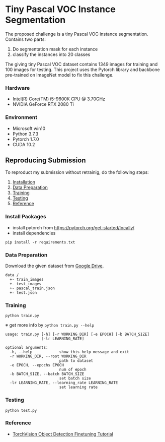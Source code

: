 Tiny Pascal VOC Instance Segmentation
===
The proposed challenge is a tiny Pascal VOC instance segmentation.
Contains two parts:
1. Do segmentation mask for each instance
2. classify the instances into 20 classes

The giving tiny Pascal VOC dataset contains 1349 images for training and 100 images for testing. This project uses the Pytorch library and backbone pre-trained on ImageNet model to fix this challenge.

### Hardware
- Intel(R) Core(TM) i5-9600K CPU @ 3.70GHz
- NVIDIA GeForce RTX 2080 Ti

### Environment
- Microsoft win10
- Python 3.7.3
- Pytorch 1.7.0
- CUDA 10.2

## Reproducing Submission
To reproduct my submission without retrainig, do the following steps:
1. [Installation](#install-packages)
2. [Data Preparation](#data-preparation)
3. [Training](#training)
4. [Testing](#testing)
5. [Reference](#reference)

### Install Packages
- install pytorch from https://pytorch.org/get-started/locally/
- install dependencies
```
pip install -r requirements.txt
```

### Data Preparation
Download the given dataset from [Google Drive](https://drive.google.com/drive/u/4/folders/1fGg03EdBAxjFumGHHNhMrz2sMLLH04FK).
```
data /
  +- train_images
  +- test_images
  +- pascal_train.json
  +- test.json
```

### Training
```
python train.py
```

※ get more info by `python train.py --help`
```
usage: train.py [-h] [-r WORKING_DIR] [-e EPOCH] [-b BATCH_SIZE]
                [-lr LEARNING_RATE]

optional arguments:
  -h, --help            show this help message and exit
  -r WORKING_DIR, --root WORKING_DIR
                        path to dataset
  -e EPOCH, --epochs EPOCH
                        num of epoch
  -b BATCH_SIZE, --batch BATCH_SIZE
                        set batch size
  -lr LEARNING_RATE, --learning_rate LEARNING_RATE
                        set learning rate
```

### Testing
```
python test.py
```

### Reference
- [TorchVision Object Detection Finetuning Tutorial](https://pytorch.org/tutorials/intermediate/torchvision_tutorial.html)